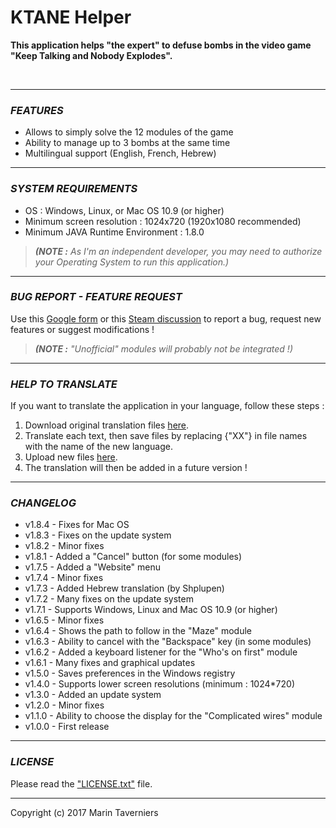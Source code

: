# **KTANE Helper**

**This application helps "the expert" to defuse bombs in the video game "Keep Talking and Nobody Explodes".**

 

** **
### *FEATURES*
- Allows to simply solve the 12 modules of the game
- Ability to manage up to 3 bombs at the same time
- Multilingual support (English, French, Hebrew)


** **
### *SYSTEM REQUIREMENTS*
- OS : Windows, Linux, or Mac OS 10.9 (or higher)
- Minimum screen resolution : 1024x720 (1920x1080 recommended)
- Minimum JAVA Runtime Environment : 1.8.0  

> ***(NOTE :** As I'm an independent developer, you may need to authorize your Operating System to run this application.)*


** **
### *BUG REPORT - FEATURE REQUEST*
Use this [Google form](https://docs.google.com/forms/d/e/1FAIpQLSdfhX1ud7mLLvmb4UwSu9-sAMgo8KlXtgRYIdYkGlGg1uhyXQ/viewform "Google form") or this [Steam discussion](http://steamcommunity.com/app/341800/discussions/0/357284131795715187/ "Steam discussion") to report a bug, request new features or suggest modifications !  
  
> ***(NOTE :** "Unofficial" modules will probably not be integrated !)*


** **
### *HELP TO TRANSLATE*
If you want to translate the application in your language, follow these steps :
1) Download original translation files [here](../../tree/master/Translation "Download original translation files").
2) Translate each text, then save files by replacing {"XX"} in file names with the name of the new language.
3) Upload new files [here](https://drive.google.com/open?id=0B_uMcLBE5-StamVNVnoyM0hoUWc "Upload new translation files").
4) The translation will then be added in a future version !


** **
### *CHANGELOG*
* v1.8.4 - Fixes for Mac OS  
* v1.8.3 - Fixes on the update system  
* v1.8.2 - Minor fixes  
* v1.8.1 - Added a "Cancel" button (for some modules)  
* v1.7.5 - Added a "Website" menu  
* v1.7.4 - Minor fixes  
* v1.7.3 - Added Hebrew translation (by Shplupen)  
* v1.7.2 - Many fixes on the update system  
* v1.7.1 - Supports Windows, Linux and Mac OS 10.9 (or higher)  
* v1.6.5 - Minor fixes  
* v1.6.4 - Shows the path to follow in the "Maze" module  
* v1.6.3 - Ability to cancel with the "Backspace" key (in some modules)  
* v1.6.2 - Added a keyboard listener for the "Who's on first" module  
* v1.6.1 - Many fixes and graphical updates  
* v1.5.0 - Saves preferences in the Windows registry  
* v1.4.0 - Supports lower screen resolutions (minimum : 1024*720)  
* v1.3.0 - Added an update system  
* v1.2.0 - Minor fixes  
* v1.1.0 - Ability to choose the display for the "Complicated wires" module  
* v1.0.0 - First release  


** **
### *LICENSE*
Please read the ["LICENSE.txt"](../../blob/master/LICENSE.txt "LICENSE.txt file") file.


** **
Copyright (c) 2017 Marin Taverniers
